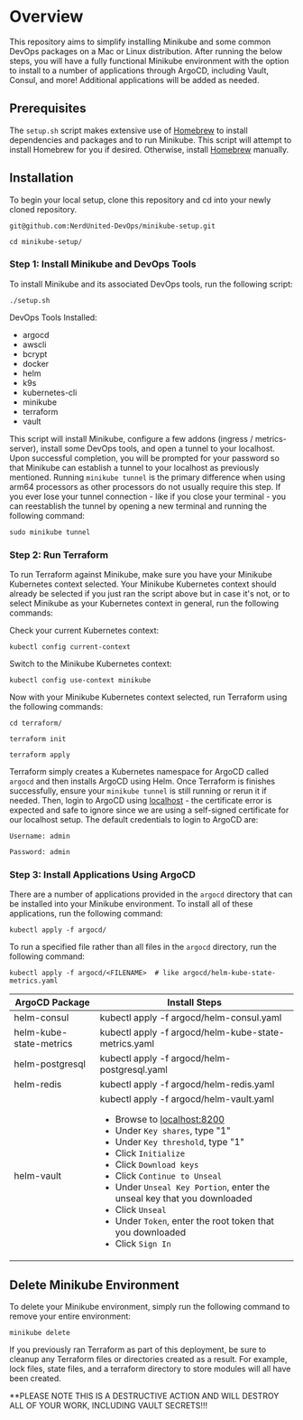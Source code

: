 # Overview

This repository aims to simplify installing Minikube and some common DevOps packages on a Mac or Linux distribution. After running the below steps, you will have a fully functional Minikube environment with the option to install to a number of applications through ArgoCD, including Vault, Consul, and more! Additional applications will be added as needed.

## Prerequisites

The `setup.sh` script makes extensive use of [Homebrew](https://brew.sh/) to install dependencies and packages and to run Minikube. This script will attempt to install Homebrew for you if desired. Otherwise, install [Homebrew](https://brew.sh/) manually.

## Installation

To begin your local setup, clone this repository and cd into your newly cloned repository.

```
git@github.com:NerdUnited-DevOps/minikube-setup.git

cd minikube-setup/
```

### Step 1: Install Minikube and DevOps Tools

To install Minikube and its associated DevOps tools, run the following script:

```
./setup.sh
```

DevOps Tools Installed:
- argocd
- awscli
- bcrypt
- docker
- helm
- k9s
- kubernetes-cli
- minikube
- terraform
- vault

This script will install Minikube, configure a few addons (ingress / metrics-server), install some DevOps tools, and open a tunnel to your localhost. Upon successful completion, you will be prompted for your password so that Minikube can establish a tunnel to your localhost as previously mentioned. Running `minikube tunnel` is the primary difference when using arm64 processors as other processors do not usually require this step. If you ever lose your tunnel connection - like if you close your terminal - you can reestablish the tunnel by opening a new terminal and running the following command:

```
sudo minikube tunnel
```

### Step 2: Run Terraform

To run Terraform against Minikube, make sure you have your Minikube Kubernetes context selected. Your Minikube Kubernetes context should already be selected if you just ran the script above but in case it's not, or to select Minikube as your Kubernetes context in general, run the following commands:

Check your current Kubernetes context:
```
kubectl config current-context
```

Switch to the Minikube Kubernetes context:
```
kubectl config use-context minikube
```

Now with your Minikube Kubernetes context selected, run Terraform using the following commands:

```
cd terraform/

terraform init

terraform apply
```

Terraform simply creates a Kubernetes namespace for ArgoCD called `argocd` and then installs ArgoCD using Helm. Once Terraform is finishes successfully, ensure your `minikube tunnel` is still running or rerun it if needed. Then, login to ArgoCD using [localhost](https://localhost) - the certificate error is expected and safe to ignore since we are using a self-signed certificate for our localhost setup. The default credentials to login to ArgoCD are:

```
Username: admin

Password: admin
```

### Step 3: Install Applications Using ArgoCD

There are a number of applications provided in the `argocd` directory that can be installed into your Minikube environment. To install all of these applications, run the following command:

```
kubectl apply -f argocd/
```

To run a specified file rather than all files in the `argocd` directory, run the following command:

```
kubectl apply -f argocd/<FILENAME>  # like argocd/helm-kube-state-metrics.yaml
```

| ArgoCD Package          | Install Steps |
| --------------          | ------------- |
| helm-consul             | kubectl apply -f argocd/helm-consul.yaml |
| helm-kube-state-metrics | kubectl apply -f argocd/helm-kube-state-metrics.yaml |
| helm-postgresql         | kubectl apply -f argocd/helm-postgresql.yaml |
| helm-redis              | kubectl apply -f argocd/helm-redis.yaml |
| helm-vault              | kubectl apply -f argocd/helm-vault.yaml<ul><li>Browse to [localhost:8200](http://localhost:8200)</li><li>Under `Key shares`, type "1"</li><li>Under `Key threshold`, type "1"</li><li>Click `Initialize`</li><li>Click `Download keys`</li><li>Click `Continue to Unseal`</li><li>Under `Unseal Key Portion`, enter the unseal key that you downloaded</li><li>Click `Unseal`</li><li>Under `Token`, enter the root token that you downloaded</li><li>Click `Sign In`</li></ul> |

## Delete Minikube Environment

To delete your Minikube environment, simply run the following command to remove your entire environment:

```
minikube delete
```

If you previously ran Terraform as part of this deployment, be sure to cleanup any Terraform files or directories created as a result. For example, lock files, state files, and a terraform directory to store modules will all have been created.

**PLEASE NOTE THIS IS A DESTRUCTIVE ACTION AND WILL DESTROY ALL OF YOUR WORK, INCLUDING VAULT SECRETS!!!

